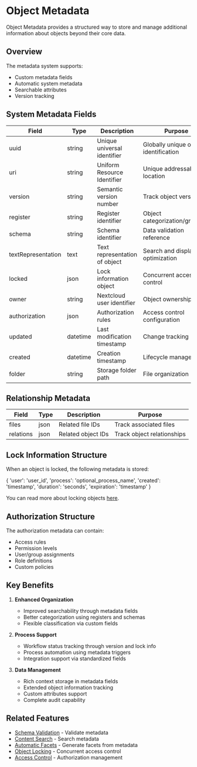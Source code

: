 # Object Metadata

Object Metadata provides a structured way to store and manage additional information about objects beyond their core data.

## Overview

The metadata system supports:
- Custom metadata fields
- Automatic system metadata
- Searchable attributes
- Version tracking

## System Metadata Fields

| Field | Type | Description | Purpose |
|-------|------|-------------|----------|
| uuid | string | Unique universal identifier | Globally unique object identification |
| uri | string | Uniform Resource Identifier | Unique addressable location |
| version | string | Semantic version number | Track object versions |
| register | string | Register identifier | Object categorization/grouping |
| schema | string | Schema identifier | Data validation reference |
| textRepresentation | text | Text representation of object | Search and display optimization |
| locked | json | Lock information object | Concurrent access control |
| owner | string | Nextcloud user identifier | Object ownership |
| authorization | json | Authorization rules | Access control configuration |
| updated | datetime | Last modification timestamp | Change tracking |
| created | datetime | Creation timestamp | Lifecycle management |
| folder | string | Storage folder path | File organization |

## Relationship Metadata

| Field | Type | Description | Purpose |
|-------|------|-------------|----------|
| files | json | Related file IDs | Track associated files |
| relations | json | Related object IDs | Track object relationships |

## Lock Information Structure
When an object is locked, the following metadata is stored:

{
    'user': 'user_id',
    'process': 'optional_process_name',
    'created': 'timestamp',
    'duration': 'seconds',
    'expiration': 'timestamp'
}

You can read more about locking objects [here](object-locking.md).

## Authorization Structure
The authorization metadata can contain:
- Access rules
- Permission levels
- User/group assignments
- Role definitions
- Custom policies

## Key Benefits

1. **Enhanced Organization**
   - Improved searchability through metadata fields
   - Better categorization using registers and schemas
   - Flexible classification via custom fields

2. **Process Support**
   - Workflow status tracking through version and lock info
   - Process automation using metadata triggers
   - Integration support via standardized fields

3. **Data Management**
   - Rich context storage in metadata fields
   - Extended object information tracking
   - Custom attributes support
   - Complete audit capability

## Related Features

- [Schema Validation](schema-validation.md) - Validate metadata
- [Content Search](content-search.md) - Search metadata
- [Automatic Facets](automatic-facets.md) - Generate facets from metadata
- [Object Locking](object-locking.md) - Concurrent access control
- [Access Control](access-control.md) - Authorization management 